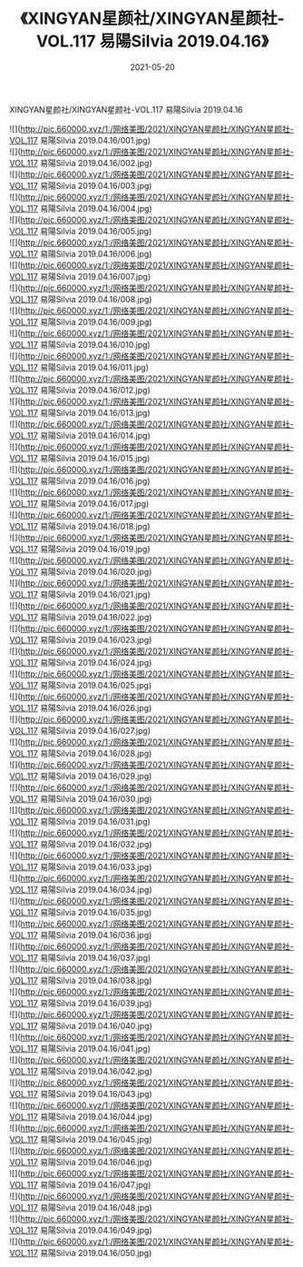 ﻿---
layout: post
title:  《XINGYAN星颜社/XINGYAN星颜社-VOL.117 易陽Silvia 2019.04.16》
date:   2021-05-20
img: http://pic.660000.xyz/1:/网络美图/2021/XINGYAN星颜社/XINGYAN星颜社-VOL.117 易陽Silvia 2019.04.16/000.jpg
categories: [美女, 清纯, 唯美]
---

XINGYAN星颜社/XINGYAN星颜社-VOL.117 易陽Silvia 2019.04.16

 ![](http://pic.660000.xyz/1:/网络美图/2021/XINGYAN星颜社/XINGYAN星颜社-VOL.117 易陽Silvia 2019.04.16/001.jpg) <br>![](http://pic.660000.xyz/1:/网络美图/2021/XINGYAN星颜社/XINGYAN星颜社-VOL.117 易陽Silvia 2019.04.16/002.jpg) <br>![](http://pic.660000.xyz/1:/网络美图/2021/XINGYAN星颜社/XINGYAN星颜社-VOL.117 易陽Silvia 2019.04.16/003.jpg) <br>![](http://pic.660000.xyz/1:/网络美图/2021/XINGYAN星颜社/XINGYAN星颜社-VOL.117 易陽Silvia 2019.04.16/004.jpg) <br>![](http://pic.660000.xyz/1:/网络美图/2021/XINGYAN星颜社/XINGYAN星颜社-VOL.117 易陽Silvia 2019.04.16/005.jpg) <br>![](http://pic.660000.xyz/1:/网络美图/2021/XINGYAN星颜社/XINGYAN星颜社-VOL.117 易陽Silvia 2019.04.16/006.jpg) <br>![](http://pic.660000.xyz/1:/网络美图/2021/XINGYAN星颜社/XINGYAN星颜社-VOL.117 易陽Silvia 2019.04.16/007.jpg) <br>![](http://pic.660000.xyz/1:/网络美图/2021/XINGYAN星颜社/XINGYAN星颜社-VOL.117 易陽Silvia 2019.04.16/008.jpg) <br>![](http://pic.660000.xyz/1:/网络美图/2021/XINGYAN星颜社/XINGYAN星颜社-VOL.117 易陽Silvia 2019.04.16/009.jpg) <br>![](http://pic.660000.xyz/1:/网络美图/2021/XINGYAN星颜社/XINGYAN星颜社-VOL.117 易陽Silvia 2019.04.16/010.jpg) <br>![](http://pic.660000.xyz/1:/网络美图/2021/XINGYAN星颜社/XINGYAN星颜社-VOL.117 易陽Silvia 2019.04.16/011.jpg) <br>![](http://pic.660000.xyz/1:/网络美图/2021/XINGYAN星颜社/XINGYAN星颜社-VOL.117 易陽Silvia 2019.04.16/012.jpg) <br>![](http://pic.660000.xyz/1:/网络美图/2021/XINGYAN星颜社/XINGYAN星颜社-VOL.117 易陽Silvia 2019.04.16/013.jpg) <br>![](http://pic.660000.xyz/1:/网络美图/2021/XINGYAN星颜社/XINGYAN星颜社-VOL.117 易陽Silvia 2019.04.16/014.jpg) <br>![](http://pic.660000.xyz/1:/网络美图/2021/XINGYAN星颜社/XINGYAN星颜社-VOL.117 易陽Silvia 2019.04.16/015.jpg) <br>![](http://pic.660000.xyz/1:/网络美图/2021/XINGYAN星颜社/XINGYAN星颜社-VOL.117 易陽Silvia 2019.04.16/016.jpg) <br>![](http://pic.660000.xyz/1:/网络美图/2021/XINGYAN星颜社/XINGYAN星颜社-VOL.117 易陽Silvia 2019.04.16/017.jpg) <br>![](http://pic.660000.xyz/1:/网络美图/2021/XINGYAN星颜社/XINGYAN星颜社-VOL.117 易陽Silvia 2019.04.16/018.jpg) <br>![](http://pic.660000.xyz/1:/网络美图/2021/XINGYAN星颜社/XINGYAN星颜社-VOL.117 易陽Silvia 2019.04.16/019.jpg) <br>![](http://pic.660000.xyz/1:/网络美图/2021/XINGYAN星颜社/XINGYAN星颜社-VOL.117 易陽Silvia 2019.04.16/020.jpg) <br>![](http://pic.660000.xyz/1:/网络美图/2021/XINGYAN星颜社/XINGYAN星颜社-VOL.117 易陽Silvia 2019.04.16/021.jpg) <br>![](http://pic.660000.xyz/1:/网络美图/2021/XINGYAN星颜社/XINGYAN星颜社-VOL.117 易陽Silvia 2019.04.16/022.jpg) <br>![](http://pic.660000.xyz/1:/网络美图/2021/XINGYAN星颜社/XINGYAN星颜社-VOL.117 易陽Silvia 2019.04.16/023.jpg) <br>![](http://pic.660000.xyz/1:/网络美图/2021/XINGYAN星颜社/XINGYAN星颜社-VOL.117 易陽Silvia 2019.04.16/024.jpg) <br>![](http://pic.660000.xyz/1:/网络美图/2021/XINGYAN星颜社/XINGYAN星颜社-VOL.117 易陽Silvia 2019.04.16/025.jpg) <br>![](http://pic.660000.xyz/1:/网络美图/2021/XINGYAN星颜社/XINGYAN星颜社-VOL.117 易陽Silvia 2019.04.16/026.jpg) <br>![](http://pic.660000.xyz/1:/网络美图/2021/XINGYAN星颜社/XINGYAN星颜社-VOL.117 易陽Silvia 2019.04.16/027.jpg) <br>![](http://pic.660000.xyz/1:/网络美图/2021/XINGYAN星颜社/XINGYAN星颜社-VOL.117 易陽Silvia 2019.04.16/028.jpg) <br>![](http://pic.660000.xyz/1:/网络美图/2021/XINGYAN星颜社/XINGYAN星颜社-VOL.117 易陽Silvia 2019.04.16/029.jpg) <br>![](http://pic.660000.xyz/1:/网络美图/2021/XINGYAN星颜社/XINGYAN星颜社-VOL.117 易陽Silvia 2019.04.16/030.jpg) <br>![](http://pic.660000.xyz/1:/网络美图/2021/XINGYAN星颜社/XINGYAN星颜社-VOL.117 易陽Silvia 2019.04.16/031.jpg) <br>![](http://pic.660000.xyz/1:/网络美图/2021/XINGYAN星颜社/XINGYAN星颜社-VOL.117 易陽Silvia 2019.04.16/032.jpg) <br>![](http://pic.660000.xyz/1:/网络美图/2021/XINGYAN星颜社/XINGYAN星颜社-VOL.117 易陽Silvia 2019.04.16/033.jpg) <br>![](http://pic.660000.xyz/1:/网络美图/2021/XINGYAN星颜社/XINGYAN星颜社-VOL.117 易陽Silvia 2019.04.16/034.jpg) <br>![](http://pic.660000.xyz/1:/网络美图/2021/XINGYAN星颜社/XINGYAN星颜社-VOL.117 易陽Silvia 2019.04.16/035.jpg) <br>![](http://pic.660000.xyz/1:/网络美图/2021/XINGYAN星颜社/XINGYAN星颜社-VOL.117 易陽Silvia 2019.04.16/036.jpg) <br>![](http://pic.660000.xyz/1:/网络美图/2021/XINGYAN星颜社/XINGYAN星颜社-VOL.117 易陽Silvia 2019.04.16/037.jpg) <br>![](http://pic.660000.xyz/1:/网络美图/2021/XINGYAN星颜社/XINGYAN星颜社-VOL.117 易陽Silvia 2019.04.16/038.jpg) <br>![](http://pic.660000.xyz/1:/网络美图/2021/XINGYAN星颜社/XINGYAN星颜社-VOL.117 易陽Silvia 2019.04.16/039.jpg) <br>![](http://pic.660000.xyz/1:/网络美图/2021/XINGYAN星颜社/XINGYAN星颜社-VOL.117 易陽Silvia 2019.04.16/040.jpg) <br>![](http://pic.660000.xyz/1:/网络美图/2021/XINGYAN星颜社/XINGYAN星颜社-VOL.117 易陽Silvia 2019.04.16/041.jpg) <br>![](http://pic.660000.xyz/1:/网络美图/2021/XINGYAN星颜社/XINGYAN星颜社-VOL.117 易陽Silvia 2019.04.16/042.jpg) <br>![](http://pic.660000.xyz/1:/网络美图/2021/XINGYAN星颜社/XINGYAN星颜社-VOL.117 易陽Silvia 2019.04.16/043.jpg) <br>![](http://pic.660000.xyz/1:/网络美图/2021/XINGYAN星颜社/XINGYAN星颜社-VOL.117 易陽Silvia 2019.04.16/044.jpg) <br>![](http://pic.660000.xyz/1:/网络美图/2021/XINGYAN星颜社/XINGYAN星颜社-VOL.117 易陽Silvia 2019.04.16/045.jpg) <br>![](http://pic.660000.xyz/1:/网络美图/2021/XINGYAN星颜社/XINGYAN星颜社-VOL.117 易陽Silvia 2019.04.16/046.jpg) <br>![](http://pic.660000.xyz/1:/网络美图/2021/XINGYAN星颜社/XINGYAN星颜社-VOL.117 易陽Silvia 2019.04.16/047.jpg) <br>![](http://pic.660000.xyz/1:/网络美图/2021/XINGYAN星颜社/XINGYAN星颜社-VOL.117 易陽Silvia 2019.04.16/048.jpg) <br>![](http://pic.660000.xyz/1:/网络美图/2021/XINGYAN星颜社/XINGYAN星颜社-VOL.117 易陽Silvia 2019.04.16/049.jpg) <br>![](http://pic.660000.xyz/1:/网络美图/2021/XINGYAN星颜社/XINGYAN星颜社-VOL.117 易陽Silvia 2019.04.16/050.jpg) <br>